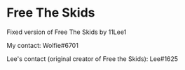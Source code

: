 # Free The Skids

Fixed version of Free The Skids by 11Lee1

My contact: Wolfie#6701

Lee's contact (original creator of Free the Skids): Lee#1625 
